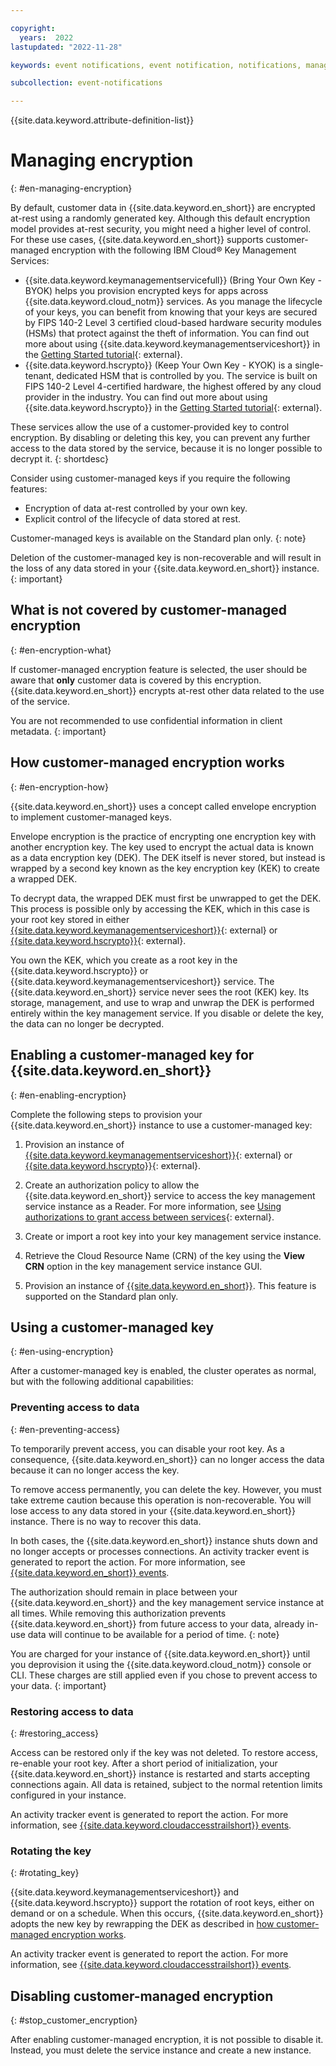 ```yaml
---

copyright:
  years:  2022
lastupdated: "2022-11-28"

keywords: event notifications, event notification, notifications, managing encryption, byok, kyok, integrations protect, hpcs

subcollection: event-notifications

---
```

{{site.data.keyword.attribute-definition-list}}

# Managing encryption
{: #en-managing-encryption}

By default, customer data in {{site.data.keyword.en_short}} are encrypted at-rest using a randomly generated key. Although this default encryption model provides at-rest security, you might need a higher level of control. For these use cases, {{site.data.keyword.en_short}} supports customer-managed encryption with the following IBM Cloud® Key Management Services:

- {{site.data.keyword.keymanagementservicefull}} (Bring Your Own Key - BYOK) helps you provision encrypted keys for apps across {{site.data.keyword.cloud_notm}} services. As you manage the lifecycle of your keys, you can benefit from knowing that your keys are secured by FIPS 140-2 Level 3 certified cloud-based hardware security modules (HSMs) that protect against the theft of information. You can find out more about using {{site.data.keyword.keymanagementserviceshort}} in the [Getting Started tutorial](/docs/key-protect?topic=key-protect-getting-started-tutorial){: external}.
- {{site.data.keyword.hscrypto}} (Keep Your Own Key - KYOK) is a single-tenant, dedicated HSM that is controlled by you. The service is built on FIPS 140-2 Level 4-certified hardware, the highest offered by any cloud provider in the industry. You can find out more about using {{site.data.keyword.hscrypto}} in the [Getting Started tutorial](/docs/hs-crypto?topic=hs-crypto-get-started){: external}.

These services allow the use of a customer-provided key to control encryption. By disabling or deleting this key, you can prevent any further access to the data stored by the service, because it is no longer possible to decrypt it.
{: shortdesc}

Consider using customer-managed keys if you require the following features:

- Encryption of data at-rest controlled by your own key.
- Explicit control of the lifecycle of data stored at rest.

Customer-managed keys is available on the Standard plan only.
{: note}

Deletion of the customer-managed key is non-recoverable and will result in the loss of any data stored in your {{site.data.keyword.en_short}} instance.
{: important}

## What is not covered by customer-managed encryption
{: #en-encryption-what}

If customer-managed encryption feature is selected, the user should be aware that **only** customer data is covered by this encryption. {{site.data.keyword.en_short}} encrypts at-rest other data related to the use of the service.

You are not recommended to use confidential information in client metadata.
{: important}

## How customer-managed encryption works
{: #en-encryption-how}

{{site.data.keyword.en_short}} uses a concept called envelope encryption to implement customer-managed keys.

Envelope encryption is the practice of encrypting one encryption key with another encryption key. The key used to encrypt the actual data is known as a data encryption key (DEK). The DEK itself is never stored, but instead is wrapped by a second key known as the key encryption key (KEK) to create a wrapped DEK.

To decrypt data, the wrapped DEK must first be unwrapped to get the DEK. This process is possible only by accessing the KEK, which in this case is your root key stored in either [{{site.data.keyword.keymanagementserviceshort}}](/docs/key-protect?topic=key-protect-about){: external} or [{{site.data.keyword.hscrypto}}](/docs/hs-crypto?topic=hs-crypto-overview){: external}.

You own the KEK, which you create as a root key in the {{site.data.keyword.hscrypto}} or {{site.data.keyword.keymanagementserviceshort}} service. The {{site.data.keyword.en_short}} service never sees the root (KEK) key. Its storage, management, and use to wrap and unwrap the DEK is performed entirely within the key management service. If you disable or delete the key, the data can no longer be decrypted.

## Enabling a customer-managed key for {{site.data.keyword.en_short}}
{: #en-enabling-encryption}

Complete the following steps to provision your {{site.data.keyword.en_short}} instance to use a customer-managed key:

1. Provision an instance of [{{site.data.keyword.keymanagementserviceshort}}](/docs/key-protect?topic=key-protect-provision){: external} or [{{site.data.keyword.hscrypto}}](/docs/hs-crypto?topic=hs-crypto-provision){: external}.

1. Create an authorization policy to allow the {{site.data.keyword.en_short}} service to access the key management service instance as a Reader. For more information, see [Using authorizations to grant access between services](/docs/account?topic=account-serviceauth){: external}.

1. Create or import a root key into your key management service instance.

1. Retrieve the Cloud Resource Name (CRN) of the key using the **View CRN** option in the key management service instance GUI.

1. Provision an instance of [{{site.data.keyword.en_short}}](/docs/event-notifications?topic=event-notifications-getting-started#en-cloud-ac). This feature is supported on the Standard plan only.

## Using a customer-managed key
{: #en-using-encryption}

After a customer-managed key is enabled, the cluster operates as normal, but with the following additional capabilities:

### Preventing access to data
{: #en-preventing-access}

To temporarily prevent access, you can disable your root key. As a consequence, {{site.data.keyword.en_short}} can no longer access the data because it can no longer access the key.

To remove access permanently, you can delete the key. However, you must take extreme caution because this operation is non-recoverable. You will lose access to any data stored in your {{site.data.keyword.en_short}} instance. There is no way to recover this data.

In both cases, the {{site.data.keyword.en_short}} instance shuts down and no longer accepts or processes connections. An activity tracker event is generated to report the action. For more information, see [{{site.data.keyword.en_short}} events](/docs/event-notifications?topic=event-notifications-en-at_events).

The authorization should remain in place between your {{site.data.keyword.en_short}} and the key management service instance at all times. While removing this authorization prevents {{site.data.keyword.en_short}} from future access to your data, already in-use data will continue to be available for a period of time.
{: note}

You are charged for your instance of {{site.data.keyword.en_short}} until you deprovision it using the {{site.data.keyword.cloud_notm}} console or CLI. These charges are still applied even if you chose to prevent access to your data.
{: important}

### Restoring access to data
{: #restoring_access}

Access can be restored only if the key was not deleted. To restore access, re-enable your root key. After a short period of initialization, your {{site.data.keyword.en_short}} instance is restarted and starts accepting connections again. All data is retained, subject to the normal retention limits configured in your instance.

An activity tracker event is generated to report the action. For more information, see [{{site.data.keyword.cloudaccesstrailshort}} events](/docs/event-notifications?topic=event-notifications-en-at_events).

### Rotating the key
{: #rotating_key}

{{site.data.keyword.keymanagementserviceshort}} and {{site.data.keyword.hscrypto}} support the rotation of root keys, either on demand or on a schedule. When this occurs, {{site.data.keyword.en_short}} adopts the new key by rewrapping the DEK as described in [how customer-managed encryption works](#en-encryption-how).

An activity tracker event is generated to report the action. For more information, see [{{site.data.keyword.cloudaccesstrailshort}} events](/docs/event-notifications?topic=event-notifications-en-at_events).

## Disabling customer-managed encryption
{: #stop_customer_encryption}

After enabling customer-managed encryption, it is not possible to disable it. Instead, you must delete the service instance and create a new instance.
